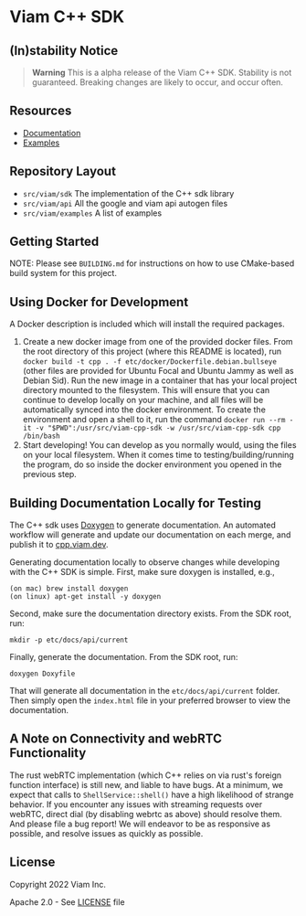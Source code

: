# Viam C++ SDK

## (In)stability Notice

> **Warning** This is a alpha release of the Viam C++ SDK. Stability
> is not guaranteed. Breaking changes are likely to occur, and occur
> often.

## Resources
* [Documentation](https://cpp.viam.dev)
* [Examples](https://github.com/viamrobotics/viam-cpp-sdk/tree/main/src/viam/examples)

## Repository Layout
- `src/viam/sdk` The implementation of the C++ sdk library
- `src/viam/api` All the google and viam api autogen files
- `src/viam/examples` A list of examples

## Getting Started

NOTE: Please see `BUILDING.md` for instructions on how to use
CMake-based build system for this project.

## Using Docker for Development

A Docker description is included which will install the required
packages.
1. Create a new docker image from one of the provided docker
   files. From the root directory of this project (where this README
   is located), run `docker build -t cpp . -f
   etc/docker/Dockerfile.debian.bullseye` (other files are provided
   for Ubuntu Focal and Ubuntu Jammy as well as Debian Sid). Run the
   new image in a container that has your local project directory
   mounted to the filesystem. This will ensure that you can continue
   to develop locally on your machine, and all files will be
   automatically synced into the docker environment. To create the
   environment and open a shell to it, run the command `docker run
   --rm -it -v "$PWD":/usr/src/viam-cpp-sdk -w /usr/src/viam-cpp-sdk
   cpp /bin/bash`
1. Start developing! You can develop as you normally would, using the
   files on your local filesystem. When it comes time to
   testing/building/running the program, do so inside the docker
   environment you opened in the previous step.

## Building Documentation Locally for Testing
The C++ sdk uses [Doxygen](https://www.doxygen.nl/) to generate documentation.
An automated workflow will generate and update our documentation on each merge,
and publish it to [cpp.viam.dev](https://cpp.viam.dev). 

Generating documentation locally to observe changes while developing with the
C++ SDK is simple. 
First, make sure doxygen is installed, e.g.,
```
(on mac) brew install doxygen
(on linux) apt-get install -y doxygen
```

Second, make sure the documentation directory exists. From the SDK root, run:
```
mkdir -p etc/docs/api/current
```

Finally, generate the documentation. From the SDK root, run:
```
doxygen Doxyfile
```

That will generate all documentation in the `etc/docs/api/current` folder. Then 
simply open the `index.html` file in your preferred browser to view the documentation.

## A Note on Connectivity and webRTC Functionality

The rust webRTC implementation (which C++ relies on via rust's foreign
function interface) is still new, and liable to have bugs. At a
minimum, we expect that calls to `ShellService::shell()` have a high
likelihood of strange behavior. If you encounter any issues with
streaming requests over webRTC, direct dial (by disabling webrtc as
above) should resolve them. And please file a bug report! We will
endeavor to be as responsive as possible, and resolve issues as
quickly as possible.

## License
Copyright 2022 Viam Inc.

Apache 2.0 - See [LICENSE](https://github.com/viamrobotics/viam-cpp-sdk/blob/main/LICENSE) file
